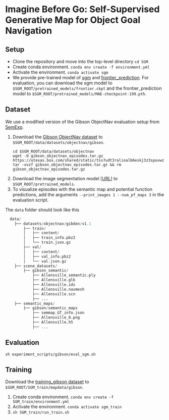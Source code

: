 # Imagine Before Go: Self-Supervised Generative Map for Object Goal Navigation
<!-- Sixian Zhang, Xinyao Yu, Xinhang Song, Xiaohan Wang, Shuqiang Jiang  -->

## Setup
- Clone the repository and move into the top-level directory `cd SGM`
- Create conda environment. `conda env create -f environment.yml`
- Activate the environment. `conda activate sgm`
- We provide pre-trained model of [sgm](https://drive.google.com/file/d/1T0_P2fnDbXoPhEQYW8LknNAECfMWSE4Y/view?usp=sharing) and [frontier_prediction](https://drive.google.com/file/d/113hMyZFT5orwfcFlrX_ESRawbrr6UiT7/view?usp=sharing). For evaluation, you can download the sgm model to `$SGM_ROOT/pretrained_models/frontier.ckpt` and the frontier_prediction model to `$SGM_ROOT/pretrained_models/MAE-checkpoint-199.pth`.

## Dataset
We use a modified version of the Gibson ObjectNav evaluation setup from [SemExp](https://github.com/devendrachaplot/Object-Goal-Navigation).

1. Download the [Gibson ObjectNav dataset](https://drive.google.com/file/d/1pXiUsVFGWfCfxSEdVt2oe8sxSAj5UBZ2/view?usp=sharing) to `$SGM_ROOT/data/datasets/objectnav/gibson`.
    ```
    cd $SGM_ROOT/data/datasets/objectnav
    wget -O gibson_objectnav_episodes.tar.gz https://utexas.box.com/shared/static/tss7udt3ralioalb6eskj3z3spuvwz7v.gz
    tar -xvzf gibson_objectnav_episodes.tar.gz && rm gibson_objectnav_episodes.tar.gz
    ```
2. Download the image segmentation model [[URL](https://utexas.box.com/s/sf4prmup4fsiu6taljnt5ht8unev5ikq)] to `$SGM_ROOT/pretrained_models`.
3. To visualize episodes with the semantic map and potential function predictions, add the arguments `--print_images 1 --num_pf_maps 3` in the evaluation script.

The `data` folder should look like this
```python
  data/ 
    ├── datasets/objectnav/gibdon/v1.1
        ├── train/
        │   ├── content/
        │   ├── train_info.pbz2
        │   └── train.json.gz
        ├── val/
        │   ├── content/
        │   ├── val_info.pbz2
        │   └── val.json.gz
    ├── scene_datasets/
        ├── gibson_semantic/
            ├── Allensville_semantic.ply
            ├── Allensville.glb
            ├── Allensville.ids
            ├── Allensville.navmesh
            ├── Allensville.scn
            ├── ...
    ├── semantic_maps/
        ├── gibson/semantic_maps
            ├── semmap_GT_info.json
            ├── Allensville_0.png
            ├── Allensville.h5
            ├── ...
```

<!-- ## Training and Evaluation -->
<!-- ### Train our SGM model  -->

## Evaluation 
`sh experiment_scripts/gibson/eval_sgm.sh`

## Training
Download the [training_gibson dataset](https://drive.google.com/file/d/1M73oPzXwhhS20s2zDE848MPqYOpDhZEZ/view?usp=sharing) to `$SGM_ROOT/SGM_train/mapdata/gibson`.

1. Create conda environment. `conda env create -f SGM_train/environment.yml`
2. Activate the environment. `conda activate sgm_train`
3. `sh SGM_train/run_train.sh`

<!-- ## Citing
If you find this project useful in your research, please consider citing: -->
